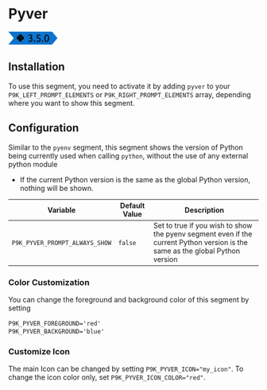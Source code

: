 # Pyver

![](segment.png)

## Installation

To use this segment, you need to activate it by adding `pyver` to your
`P9K_LEFT_PROMPT_ELEMENTS` or `P9K_RIGHT_PROMPT_ELEMENTS` array, depending
where you want to show this segment.

## Configuration

Similar to the `pyenv` segment, this segment shows the version of Python being currently used when calling `python`, without the use of any external python module

* If the current Python version is the same as the global Python version, nothing will be shown.

| Variable | Default Value | Description |
|----------|---------------|-------------|
|`P9K_PYVER_PROMPT_ALWAYS_SHOW`|`false`|Set to true if you wish to show the pyenv segment even if the current Python version is the same as the global Python version|

### Color Customization

You can change the foreground and background color of this segment by setting
```
P9K_PYVER_FOREGROUND='red'
P9K_PYVER_BACKGROUND='blue'
```

### Customize Icon

The main Icon can be changed by setting `P9K_PYVER_ICON="my_icon"`. To change the
icon color only, set `P9K_PYVER_ICON_COLOR="red"`.
